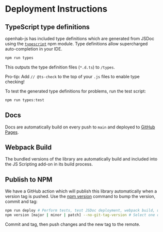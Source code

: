 # Deployment Instructions

## TypeScript type definitions

openhab-js has included type definitions which are generated from JSDoc using the [`typescript`](https://www.npmjs.com/package/typescript) npm module.
Type definitions allow supercharged auto-completion in your IDE.

```bash
npm run types
```

This outputs the type definition files (`*.d.ts`) to `/types`.

Pro-tip: Add `// @ts-check` to the top of your `.js` files to enable type checking!

To test the generated type definitions for problems, run the test script:

```bash
npm run types:test
```

## Docs

Docs are automatically build on every push to `main` and deployed to [GitHub Pages](https://openhab.github.io/openhab-js/).

## Webpack Build

The bundled versions of the library are automatically build and included into the JS Scripting add-on in its build process.

## Publish to NPM

We have a GitHub action which will publish this library automatically when a version tag is pushed.
Use the [npm version](https://docs.npmjs.com/cli/v9/commands/npm-version) command to bump the version, commit and tag:

```bash
npm run deploy # Perform tests, test JSDoc deployment, webpack build, update and test type definitions
npm version [major | minor | patch] --no-git-tag-version # Select one of the commands
```

Commit and tag, then push changes and the new tag to the remote.
